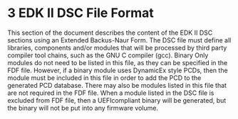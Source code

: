 <!--- @file
  3 EDK II DSC File Format

  Copyright (c) 2006-2017, Intel Corporation. All rights reserved.<BR>

  Redistribution and use in source (original document form) and 'compiled'
  forms (converted to PDF, epub, HTML and other formats) with or without
  modification, are permitted provided that the following conditions are met:

  1) Redistributions of source code (original document form) must retain the
     above copyright notice, this list of conditions and the following
     disclaimer as the first lines of this file unmodified.

  2) Redistributions in compiled form (transformed to other DTDs, converted to
     PDF, epub, HTML and other formats) must reproduce the above copyright
     notice, this list of conditions and the following disclaimer in the
     documentation and/or other materials provided with the distribution.

  THIS DOCUMENTATION IS PROVIDED BY TIANOCORE PROJECT "AS IS" AND ANY EXPRESS OR
  IMPLIED WARRANTIES, INCLUDING, BUT NOT LIMITED TO, THE IMPLIED WARRANTIES OF
  MERCHANTABILITY AND FITNESS FOR A PARTICULAR PURPOSE ARE DISCLAIMED. IN NO
  EVENT SHALL TIANOCORE PROJECT  BE LIABLE FOR ANY DIRECT, INDIRECT, INCIDENTAL,
  SPECIAL, EXEMPLARY, OR CONSEQUENTIAL DAMAGES (INCLUDING, BUT NOT LIMITED TO,
  PROCUREMENT OF SUBSTITUTE GOODS OR SERVICES; LOSS OF USE, DATA, OR PROFITS;
  OR BUSINESS INTERRUPTION) HOWEVER CAUSED AND ON ANY THEORY OF LIABILITY,
  WHETHER IN CONTRACT, STRICT LIABILITY, OR TORT (INCLUDING NEGLIGENCE OR
  OTHERWISE) ARISING IN ANY WAY OUT OF THE USE OF THIS DOCUMENTATION, EVEN IF
  ADVISED OF THE POSSIBILITY OF SUCH DAMAGE.

-->

# 3 EDK II DSC File Format

This section of the document describes the content of the EDK II DSC sections
using an Extended Backus-Naur Form. The DSC file must define all libraries,
components and/or modules that will be processed by third party compiler tool
chains, such as the GNU C compiler (gcc). Binary Only modules do not need to be
listed in this file, as they can be specified in the FDF file. However, if a
binary module uses DynamicEx style PCDs, then the module must be included in
this file in order to add the PCD to the generated PCD database. There may also
be modules listed in this file that are not required in the FDF file. When a
module listed in the DSC file is excluded from FDF file, then a UEFIcompliant
binary will be generated, but the binary will not be put into any firmware
volume.
